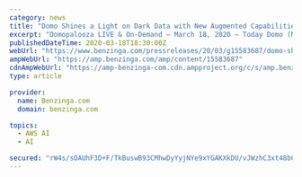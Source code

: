 ```yaml
---
category: news
title: "Domo Shines a Light on Dark Data with New Augmented Capabilities in the Business Cloud"
excerpt: "Domopalooza LIVE & On-Demand – March 18, 2020 – Today Domo (NASDAQ:DOMO) announced it is making it even easier to get BI leverage at cloud scale in record time through new augmented capabilities in the Domo Business Cloud."
publishedDateTime: 2020-03-18T18:30:00Z
webUrl: "https://www.benzinga.com/pressreleases/20/03/g15583687/domo-shines-a-light-on-dark-data-with-new-augmented-capabilities-in-the-business-cloud"
ampWebUrl: "https://amp.benzinga.com/amp/content/15583687"
cdnAmpWebUrl: "https://amp-benzinga-com.cdn.ampproject.org/c/s/amp.benzinga.com/amp/content/15583687"
type: article

provider:
  name: Benzinga.com
  domain: benzinga.com

topics:
  - AWS AI
  - AI

secured: "rW4s/sOAUhF3D+F/TkBuswB93CMhwDyYyjNYe9xYGAKXkDU/vJWzhC3xt48bCWWGqJuQok2Nr+q0kvX/j5R4/piwp0CZtMU9Z/A1qpn2Ucrs/rbkYd4qU8MLwpkgLmOaa61olvQ92+dxtgD06zKNthjrYClLk4aVct384Ubr/TVItWlnvpQzu+qAxA0HYsdjOq+P0OYkTlHndNA11JI8tc5bOsT3/NV/MRxNzvTv6m5PICLJgubixhBfbKErPpEwe6nnAv/uhF5UZqdQNc3xmb3L90Xjrblj2HaVVqkGT6Z6NxYZw25FbgLeaUsXVbIq;+ue1JdD6UqmozIZWxVK2Jg=="
---
```


